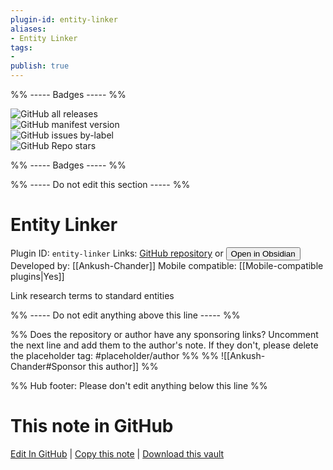```yaml
---
plugin-id: entity-linker
aliases:
- Entity Linker
tags: 
- 
publish: true
---
```


%% ----- Badges ----- %%

![GitHub all releases](https://img.shields.io/github/downloads/Ankush-Chander/obsidian-entity-linker/total?color=573E7A&logo=github&style=for-the-badge)   
![GitHub manifest version](https://img.shields.io/github/manifest-json/v/Ankush-Chander/obsidian-entity-linker?color=573E7A&logo=github&style=for-the-badge)   
![GitHub issues by-label](https://img.shields.io/github/issues/Ankush-Chander/obsidian-entity-linker/help%20wanted?color=573E7A&logo=github&style=for-the-badge)   
![GitHub Repo stars](https://img.shields.io/github/stars/Ankush-Chander/obsidian-entity-linker?color=573E7A&logo=github&style=for-the-badge)

%% ----- Badges ----- %%

%% ----- Do not edit this section ----- %%

# Entity Linker

Plugin ID: `entity-linker`
Links: [GitHub repository](https://github.com/Ankush-Chander/obsidian-entity-linker) or [<button id=HH>Open in Obsidian</button>](obsidian://show-plugin?id=entity-linker)
Developed by: [[Ankush-Chander]]
Mobile compatible: [[Mobile-compatible plugins|Yes]]

Link research terms to standard entities

%% ----- Do not edit anything above this line ----- %% 

%% Does the repository or author have any sponsoring links? Uncomment the next line and add them to the author's note. If they don't, please delete the placeholder tag: #placeholder/author %%
%% ![[Ankush-Chander#Sponsor this author]] %%

%% Hub footer: Please don't edit anything below this line %%

# This note in GitHub

<span class="git-footer">[Edit In GitHub](https://github.dev/obsidian-community/obsidian-hub/blob/main/02%20-%20Community%20Expansions/02.05%20All%20Community%20Expansions/Plugins/entity-linker.md "git-hub-edit-note") | [Copy this note](https://raw.githubusercontent.com/obsidian-community/obsidian-hub/main/02%20-%20Community%20Expansions/02.05%20All%20Community%20Expansions/Plugins/entity-linker.md "git-hub-copy-note") | [Download this vault](https://github.com/obsidian-community/obsidian-hub/archive/refs/heads/main.zip "git-hub-download-vault") </span>
